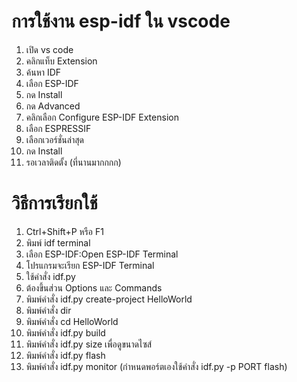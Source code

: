 # การใช้งาน esp-idf ใน vscode
1. เปิด vs code
2. คลิกแท็บ Extension
3. ค้นหา IDF
4. เลือก ESP-IDF
5. กด Install
6. กด Advanced
7. คลิกเลือก Configure ESP-IDF Extension
8. เลือก ESPRESSIF
9. เลือกเวอร์ชั่นล่าสุด
10. กด Install
11. รอเวลาติดตั้ง (ที่นานมากกกก)

# วิธีการเรียกใช้
1. Ctrl+Shift+P หรือ F1
2. พิมพ์ idf terminal
3. เลือก ESP-IDF:Open ESP-IDF Terminal
4. โปรแกรมจะเรียก ESP-IDF Terminal
5. ใช้คำสั่ง idf.py
6. ต้องขึ้นส่วน Options และ Commands
7. พิมพ์คำสั่ง idf.py create-project HelloWorld
8. พิมพ์คำสั่ง dir
9. พิมพ์คำสั่ง cd HelloWorld
10. พิมพ์คำสั่ง idf.py build
11. พิมพ์คำสั่ง idf.py size เพื่อดูขนาดไซส์
12. พิมพ์คำสั่ง idf.py flash
13. พิมพ์คำสั่ง idf.py monitor (กำหนดพอร์ตเองใช้คำสั่ง idf.py -p PORT flash)
